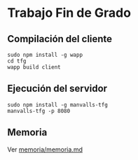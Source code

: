 # Trabajo Fin de Grado

## Compilación del cliente

```
sudo npm install -g wapp
cd tfg
wapp build client
```

## Ejecución del servidor

```
sudo npm install -g manvalls-tfg
manvalls-tfg -p 8080
```

## Memoria

Ver [memoria/memoria.md](memoria/memoria.md "Memoria del tfg")
